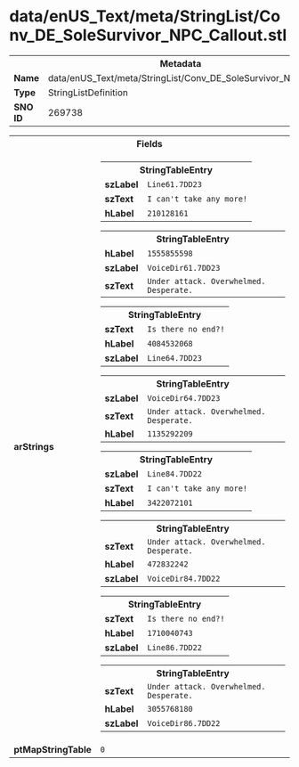 <h1>data/enUS_Text/meta/StringList/Conv_DE_SoleSurvivor_NPC_Callout.stl</h1><table><tr><th colspan="100%">Metadata</th></tr><tr><td><b>Name</b></td><td>data/enUS_Text/meta/StringList/Conv_DE_SoleSurvivor_NPC_Callout.stl</td></tr><tr><td><b>Type</b></td><td>StringListDefinition</td></tr><tr><td><b>SNO ID</b></td><td>269738</td></tr></table>

<table><tr><th colspan="100%">Fields</th></tr><tr><td><b>arStrings</b></td><td><table><tr><th colspan="100%">StringTableEntry</th></tr><tr><td><b>szLabel</b></td><td><code>Line61.7DD23</code></td></tr><tr><td><b>szText</b></td><td><code>I can't take any more!</code></td></tr><tr><td><b>hLabel</b></td><td><code>210128161</code></td></tr></table>


<table><tr><th colspan="100%">StringTableEntry</th></tr><tr><td><b>hLabel</b></td><td><code>1555855598</code></td></tr><tr><td><b>szLabel</b></td><td><code>VoiceDir61.7DD23</code></td></tr><tr><td><b>szText</b></td><td><code>Under attack. Overwhelmed. Desperate. </code></td></tr></table>


<table><tr><th colspan="100%">StringTableEntry</th></tr><tr><td><b>szText</b></td><td><code>Is there no end?!</code></td></tr><tr><td><b>hLabel</b></td><td><code>4084532068</code></td></tr><tr><td><b>szLabel</b></td><td><code>Line64.7DD23</code></td></tr></table>


<table><tr><th colspan="100%">StringTableEntry</th></tr><tr><td><b>szLabel</b></td><td><code>VoiceDir64.7DD23</code></td></tr><tr><td><b>szText</b></td><td><code>Under attack. Overwhelmed. Desperate. </code></td></tr><tr><td><b>hLabel</b></td><td><code>1135292209</code></td></tr></table>


<table><tr><th colspan="100%">StringTableEntry</th></tr><tr><td><b>szLabel</b></td><td><code>Line84.7DD22</code></td></tr><tr><td><b>szText</b></td><td><code>I can't take any more!</code></td></tr><tr><td><b>hLabel</b></td><td><code>3422072101</code></td></tr></table>


<table><tr><th colspan="100%">StringTableEntry</th></tr><tr><td><b>szText</b></td><td><code>Under attack. Overwhelmed. Desperate. </code></td></tr><tr><td><b>hLabel</b></td><td><code>472832242</code></td></tr><tr><td><b>szLabel</b></td><td><code>VoiceDir84.7DD22</code></td></tr></table>


<table><tr><th colspan="100%">StringTableEntry</th></tr><tr><td><b>szText</b></td><td><code>Is there no end?!</code></td></tr><tr><td><b>hLabel</b></td><td><code>1710040743</code></td></tr><tr><td><b>szLabel</b></td><td><code>Line86.7DD22</code></td></tr></table>


<table><tr><th colspan="100%">StringTableEntry</th></tr><tr><td><b>szText</b></td><td><code>Under attack. Overwhelmed. Desperate. </code></td></tr><tr><td><b>hLabel</b></td><td><code>3055768180</code></td></tr><tr><td><b>szLabel</b></td><td><code>VoiceDir86.7DD22</code></td></tr></table>


</td></tr><tr><td><b>ptMapStringTable</b></td><td><code>0</code></td></tr></table>

